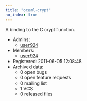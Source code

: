```yaml
---
title: "ocaml-crypt"
no_index: true
---
```


A binding to the C crypt function.


* Admins:
  * [user924](/users/user924)
* Members:
  * [user924](/users/user924)
* Registered: 2011-06-05 12:08:48
* Archived data:
  * 0 open bugs
  * 0 open feature requests
  * 0 mailing list
  * 1 VCS
  * 0 released files
